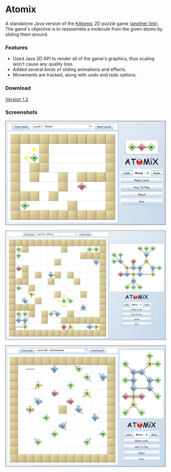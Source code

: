 # Atomix

A standalone Java version of the [KAtomic](https://games.kde.org/game.php?game=katomic) 2D puzzle game ([another link](http://kp-atomix.googlecode.com/hg/index.html)). The game's objective is to reassemble a molecule from the given atoms by sliding them around.

### Features

* Used Java 2D API to render all of the game's graphics, thus scaling won't cause any quality loss.
* Added several kinds of sliding animations and effects.
* Movements are tracked, along with undo and redo options.

### Download

[Version 1.2](https://github.com/bishoybassem/atomix/releases/download/v1.2/Atomix.jar)

### Screenshots

![screen1](/screenshots/screen1.jpg)

![screen2](/screenshots/screen2.jpg)

![screen3](/screenshots/screen3.jpg)

